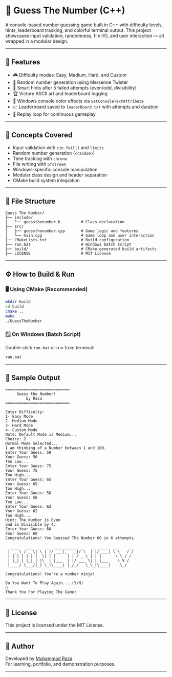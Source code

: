 # 🎯 Guess The Number (C++)

A console-based number guessing game built in C++ with difficulty levels, hints, leaderboard tracking, and colorful terminal output. This project showcases input validation, randomness, file I/O, and user interaction — all wrapped in a modular design.

---

## 🚀 Features

- 🎮 Difficulty modes: Easy, Medium, Hard, and Custom
- 🎲 Random number generation using Mersenne Twister
- 🧠 Smart hints after 5 failed attempts (even/odd, divisibility)
- 🏆 Victory ASCII art and leaderboard logging
- 🎨 Windows console color effects via `SetConsoleTextAttribute`
- 📈 Leaderboard saved to `leaderBoard.txt` with attempts and duration
- 🔁 Replay loop for continuous gameplay

---

## 🧠 Concepts Covered

- Input validation with `cin.fail()` and `limits`
- Random number generation (`<random>`)
- Time tracking with `chrono`
- File writing with `ofstream`
- Windows-specific console manipulation
- Modular class design and header separation
- CMake build system integration

---

## 📂 File Structure

```
Guess The Number/
├── include/
│   └── guessthenumber.h         # Class declaration
├── src/
│   ├── guessthenumber.cpp       # Game logic and features
│   └── main.cpp                 # Game loop and user interaction
├── CMakeLists.txt               # Build configuration
├── run.bat                      # Windows batch script
├── build/                       # CMake-generated build artifacts
├── LICENSE                      # MIT License
```

---

## ⚙️ How to Build & Run

### 🖥️ Using CMake (Recommended)

```bash
mkdir build
cd build
cmake ..
make
./GuessTheNumber
```

### 🪟 On Windows (Batch Script)

Double-click `run.bat` or run from terminal:

```cmd
run.bat
```

---

## 📝 Sample Output

```
============================
     Guess the Number!
         by Raza
============================

Enter Difficulty: 
1- Easy Mode 
2- Medium Mode 
3- Hard Mode 
4- Custom Mode 
Note: Default Mode is Medium... 
Choice: 2
Normal Mode Selected... 
I am thinking of a Number between 1 and 100.
Enter Your Guess: 50
Your Guess: 50
Too Low...
Enter Your Guess: 75
Your Guess: 75
Too High...
Enter Your Guess: 65
Your Guess: 65
Too High...
Enter Your Guess: 58
Your Guess: 58
Too Low...
Enter Your Guess: 62
Your Guess: 62
Too High...
Hint: The Number is Even 
and is Divisible by 4.
Enter Your Guess: 60
Your Guess: 60
Congratulations! You Guessed The Number 60 in 6 attempts.

  ____   ___  _   _  ____ _____  _    _  ____  __     __
 |  _ \ / _ \| \ | |/ ___|_   _|/ \  | |/ ___| \ \   / /
 | | | | | | |  \| | |     | | / _ \ | | |      \ \ / / 
 | |_| | |_| | |\  | |___  | |/ ___ \| | |___    \ V /  
 |____/ \___/|_| \_|\____| |_/_/   \_\_|\____|    \_/    

Congratulations! You're a number ninja!

Do You Want To Play Again... (Y/N)
n
Thank You For Playing The Game!
```

---

## 📄 License

This project is licensed under the MIT License.

---

## 🙌 Author

Developed by [Muhammad Raza](https://github.com/yourusername)  
For learning, portfolio, and demonstration purposes.

---
